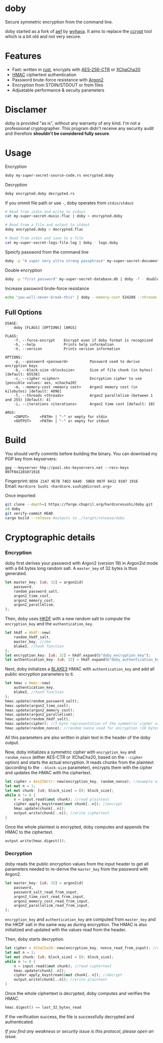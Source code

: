 # doby

Secure symmetric encryption from the command line.

doby started as a fork of [aef](https://github.com/wyhaya/aef) by [wyhaya](https://github.com/wyhaya). It aims to replace the [ccrypt](http://ccrypt.sourceforge.net) tool which is a bit old and not very secure.

# Features

* Fast: written in [rust](https://www.rust-lang.org), encrypts with [AES-256-CTR](https://en.wikipedia.org/wiki/Block_cipher_mode_of_operation#Counter_(CTR)) or [XChaCha20](https://en.wikipedia.org/wiki/Salsa20#XChaCha)
* [HMAC](https://en.wikipedia.org/wiki/HMAC) ciphertext authentication
* Password brute-force resistance with [Argon2](https://en.wikipedia.org/wiki/Argon2)
* Encryption from STDIN/STDOUT or from files
* Adjustable performance & secuity parameters

# Disclamer
doby is provided "as is", without any warranty of any kind. I'm not a professional cryptographer. This program didn't receive any security audit and therefore __shouldn't be considered fully secure__.

# Usage

Encryption

```bash
doby my-super-secret-source-code.rs encrypted.doby
```

Decryption

```bash
doby encrypted.doby decrypted.rs
```

If you ommit file path or use `-`, doby operates from `stdin/stdout`

```bash
# Read from stdin and write to stdout
cat my-super-secret-music.flac | doby > encrypted.doby

# Read from a file and output to stdout
doby encrypted.doby > decrypted.flac

# Read from stdin and save to a file
cat my-super-secret-logs-file.log | doby - logs.doby
```

Speicfy password from the command line

```bash
doby -p "A super very ultra strong passphrase" my-super-secret-document.pdf document.doby
```

Double encryption

```bash
doby -p "first password" my-super-secret-database.db | doby -f - double-encrypted.doby
```

Increase password brute-force resistance

```bash
echo "you-will-never-break-this" | doby --memory-cost 524288 --threads 16 --iterations 40 > my-super-secret-password.doby
```

## Full Options

```
USAGE:
    doby [FLAGS] [OPTIONS] [ARGS]

FLAGS:
    -f, --force-encrypt    Encrypt even if doby format is recognized
    -h, --help             Prints help information
    -V, --version          Prints version information

OPTIONS:
    -p, --password <password>          Password used to derive encryption keys
    -b, --block-size <blocksize>       Size of file chunk (in bytes) [default: 65536]
    -c, --cipher <cipher>              Encryption cipher to use [possible values: aes, xchacha20]
    -m, --memory-cost <memory cost>    Argon2 memory cost (in kilobytes) [default: 4096]
    -t, --threads <threads>            Argon2 parallelism (between 1 and 255) [default: 4]
    -i, --iterations <iterations>      Argon2 time cost [default: 10]

ARGS:
    <INPUT>     <PATH> | "-" or empty for stdin
    <OUTPUT>    <PATH> | "-" or empty for stdout
```

# Build

You should verify commits before building the binary. You can download my PGP key from keyservers:

```
gpg --keyserver hkp://pool.sks-keyservers.net --recv-keys 007F84120107191E
```
Fingerprint: `BD56 2147 9E7B 74D3 6A40  5BE8 007F 8412 0107 191E` \
Email: `Hardcore Sushi <hardcore.sushi@disroot.org>`

Once imported:

```bash
git clone --depth=1 https://forge.chapril.org/hardcoresushi/doby.git
cd doby
git verify-commit HEAD
cargo build --release #outputs to ./target/release/doby
```

# Cryptographic details

### Encryption

doby first derives your password with Argon2 (version 19) in Argon2id mode with a 64 bytes long random salt. A `master_key` of 32 bytes is thus generated.

```rust
let master_key: [u8; 32] = argon2id(
    password,
    random_password_salt,
    argon2_time_cost,
    argon2_memory_cost,
    argon2_parallelism,
);
```

Then, doby uses [HKDF](https://en.wikipedia.org/wiki/HKDF) with a new random salt to compute the `encryption_key` and the `authentication_key`.

```rust
let hkdf = Hkdf::new(
    random_hkdf_salt,
    master_key, //ikm
    blake3, //hash function
);
let encryption_key: [u8; 32] = hkdf.expand(b"doby_encryption_key");
let authentication_key: [u8; 32] = hkdf.expand(b"doby_authentication_key");
```

Next, doby initializes a [BLAKE3](https://en.wikipedia.org/wiki/BLAKE_%28hash_function%29#BLAKE3) HMAC with `authentication_key` and add all public encryption parameters to it.

```rust
let hmac = Hmac::new(
    authentication_key,
    blake3, //hash function
);
hmac.update(random_password_salt);
hmac.update(argon2_time_cost);
hmac.update(argon2_memory_cost);
hmac.update(argon2_parallelism);
hmac.update(random_hkdf_salt);
hmac.update(cipher); //1-byte representation of the symmetric cipher used to encrypt (either AES-CTR or XChaCha20)
hmac.update(random_nonce); //random nonce used for encryption (16 bytes for AES-CTR, 24 for XChaCha20)
```

All this parameters are also written in plain text in the header of the doby output.

Now, doby initializes a symmetric cipher with `encryption_key` and `random_nonce` (either AES-CTR or XChaCha20, based on the `--cipher` option) and starts the actual encryption. It reads chunks from the plaintext (according to the `--block-size` parameter), encrypts them with the cipher and updates the HMAC with the ciphertext.

```rust
let cipher = Aes256Ctr::new(encryption_key, random_nonce); //example with AES-CTR
let mut n = 1;
let mut chunk: [u8; block_size] = [0; block_size];
while n != 0 {
    n = input.read(&mut chunk); //read plaintext
    cipher.apply_keystream(&mut chunk[..n]); //encrypt
    hmac.update(chunk[..n]);
    output.write(chunk[..n]); //write ciphertext
}
```

Once the whole plaintext is encrypted, doby computes and appends the HMAC to the ciphertext.

```rust
output.write(hmac.digest());
```

### Decryption

doby reads the public encryption values from the input header to get all parameters needed to re-derive the `master_key` from the password with Argon2.

```rust
let master_key: [u8; 32] = argon2id(
    password,
    password_salt_read_from_input,
    argon2_time_cost_read_from_input,
    argon2_memory_cost_read_from_input,
    argon2_parallelism_read_from_input,
);
```

`encryption_key` and `authentication_key` are computed from `master_key` and the HKDF salt in the same way as during encryption. The HMAC is also initialized and updated with the values read from the header.

Then, doby starts decryption.

```rust
let cipher = XChaCha20::new(encryption_key, nonce_read_from_input); //example with XChaCha20
let mut n = 1;
let mut chunk: [u8; block_size] = [0; block_size];
while n != 0 {
    n = input.read(&mut chunk); //read ciphertext
    hmac.update(chunk[..n]);
    cipher.apply_keystream(&mut chunk[..n]); //decrypt
    output.write(chunk[..n]); //write plaintext
}
```

Once the whole ciphertext is decrypted, doby computes and verifies the HMAC.

```rust
hmac.digest() == last_32_bytes_read
```

If the verification success, the file is successfully decrypted and authenticated.

_If you find any weakness or security issue is this protocol, please open an issue._
